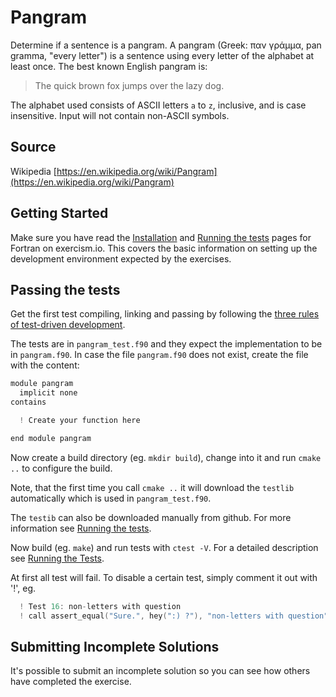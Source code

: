 # Pangram

Determine if a sentence is a pangram. A pangram (Greek: παν γράμμα, pan gramma,
"every letter") is a sentence using every letter of the alphabet at least once.
The best known English pangram is:
> The quick brown fox jumps over the lazy dog.

The alphabet used consists of ASCII letters `a` to `z`, inclusive, and is case
insensitive. Input will not contain non-ASCII symbols.


## Source

Wikipedia [https://en.wikipedia.org/wiki/Pangram](https://en.wikipedia.org/wiki/Pangram)

## Getting Started

Make sure you have read the [Installation](https://exercism.io/tracks/fortran/installation) and [Running the tests](https://exercism.io/tracks/fortran/tests) pages for Fortran on exercism.io.
This covers the basic information on setting up the development environment expected by the exercises.

## Passing the tests

Get the first test compiling, linking and passing by following the [three rules of test-driven development](http://butunclebob.com/ArticleS.UncleBob.TheThreeRulesOfTdd).

The tests are in `pangram_test.f90` and they expect the implementation to be in `pangram.f90`.
In case the file `pangram.f90` does not exist, create the file with the content:

```c
module pangram
  implicit none
contains

  ! Create your function here

end module pangram
```

Now create a build directory (eg. `mkdir build`), change into it and run `cmake ..`  to configure the build.

Note, that the first time you call `cmake ..` it will download the `testlib` automatically which is used in `pangram_test.f90`.

The `testib` can also be downloaded manually from github. For more information see [Running the tests](https://exercism.io/tracks/fortran/tests).

Now build (eg. `make`)  and run tests with `ctest -V`. For a detailed description see [Running the Tests](https://exercism.io/tracks/fortran/tests).

At first all test will fail.
To disable a certain test, simply comment it out with '!', eg.

```c
  ! Test 16: non-letters with question
  ! call assert_equal("Sure.", hey(":) ?"), "non-letters with question")
```

## Submitting Incomplete Solutions
It's possible to submit an incomplete solution so you can see how others have completed the exercise.
